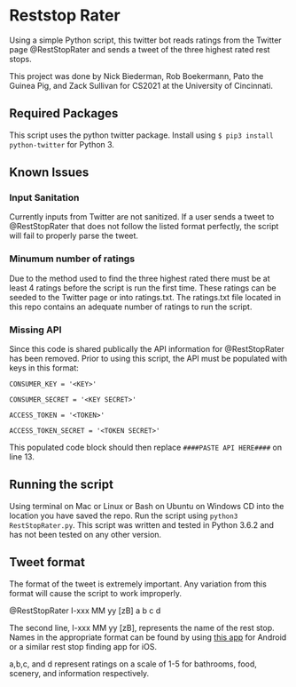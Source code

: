 # Reststop Rater

Using a simple Python script, this twitter bot reads ratings from the Twitter page @RestStopRater and sends a tweet of the three highest rated rest stops.

This project was done by Nick Biederman, Rob Boekermann, Pato the Guinea Pig, and Zack Sullivan for CS2021 at the University of Cincinnati. 


## Required Packages

This script uses the python twitter package. Install using `$ pip3 install python-twitter` for Python 3. 

## Known Issues

### Input Sanitation

Currently inputs from Twitter are not sanitized. If a user sends a tweet to @RestStopRater that does not follow the listed format perfectly, the script will fail to properly parse the tweet.

### Minumum number of ratings

Due to the method used to find the three highest rated there must be at least 4 ratings before the script is run the first time. These ratings can be seeded to the Twitter page or into ratings.txt. The ratings.txt file located in this repo contains an adequate number of ratings to run the script.

### Missing API

Since this code is shared publically the API information for @RestStopRater has been removed. Prior to using this script, the API must be populated with keys in this format:

`CONSUMER_KEY = '<KEY>'`

`CONSUMER_SECRET = '<KEY SECRET>'`

`ACCESS_TOKEN = '<TOKEN>'`

`ACCESS_TOKEN_SECRET = '<TOKEN SECRET>'`

This populated code block should then replace `####PASTE API HERE####` on line 13.

## Running the script

Using terminal on Mac or Linux or Bash on Ubuntu on Windows CD into the location you have saved the repo. Run the script using `python3 RestStopRater.py`. This script was written and tested in Python 3.6.2 and has not been tested on any other version.

## Tweet format

The format of the tweet is extremely important. Any variation from this format will cause the script to work improperly.

@RestStopRater
I-xxx MM yy [zB]
a
b
c
d

The second line, I-xxx MM yy [zB], represents the name of the rest stop. Names in the appropriate format can be found by using [this app](https://play.google.com/store/apps/details?id=com.insofttech.reststops&hl=en) for Android or a similar rest stop finding app for iOS. 

a,b,c, and d represent ratings on a scale of 1-5 for bathrooms, food, scenery, and information respectively.